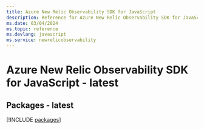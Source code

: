```yaml
---
title: Azure New Relic Observability SDK for JavaScript
description: Reference for Azure New Relic Observability SDK for JavaScript
ms.date: 03/04/2024
ms.topic: reference
ms.devlang: javascript
ms.service: newrelicobservability
---
```

# Azure New Relic Observability SDK for JavaScript - latest
## Packages - latest
[!INCLUDE [packages](new-relic-observability-index.md)]